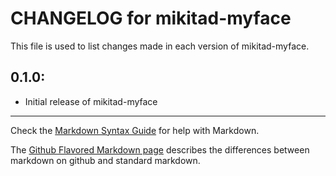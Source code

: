 # CHANGELOG for mikitad-myface

This file is used to list changes made in each version of mikitad-myface.

## 0.1.0:

* Initial release of mikitad-myface

- - -
Check the [Markdown Syntax Guide](http://daringfireball.net/projects/markdown/syntax) for help with Markdown.

The [Github Flavored Markdown page](http://github.github.com/github-flavored-markdown/) describes the differences between markdown on github and standard markdown.
